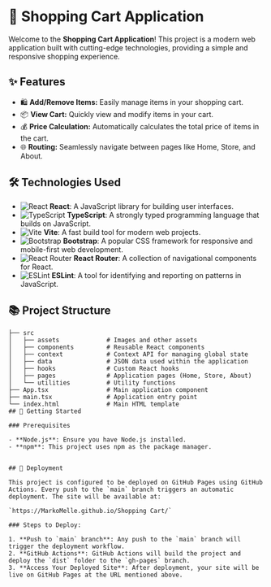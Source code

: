 # 🛒 Shopping Cart Application

Welcome to the **Shopping Cart Application**! This project is a modern web application built with cutting-edge technologies, providing a simple and responsive shopping experience.

## ✨ Features

- 🛍 **Add/Remove Items:** Easily manage items in your shopping cart.
- 📦 **View Cart:** Quickly view and modify items in your cart.
- 💰 **Price Calculation:** Automatically calculates the total price of items in the cart.
- 🌐 **Routing:** Seamlessly navigate between pages like Home, Store, and About.

## 🛠️ Technologies Used

- ![React](https://img.shields.io/badge/-React-61DAFB?style=for-the-badge&logo=react&logoColor=white) **React**: A JavaScript library for building user interfaces.
- ![TypeScript](https://img.shields.io/badge/-TypeScript-3178C6?style=for-the-badge&logo=typescript&logoColor=white) **TypeScript**: A strongly typed programming language that builds on JavaScript.
- ![Vite](https://img.shields.io/badge/-Vite-646CFF?style=for-the-badge&logo=vite&logoColor=white) **Vite**: A fast build tool for modern web projects.
- ![Bootstrap](https://img.shields.io/badge/-Bootstrap-7952B3?style=for-the-badge&logo=bootstrap&logoColor=white) **Bootstrap**: A popular CSS framework for responsive and mobile-first web development.
- ![React Router](https://img.shields.io/badge/-React%20Router-CA4245?style=for-the-badge&logo=react-router&logoColor=white) **React Router**: A collection of navigational components for React.
- ![ESLint](https://img.shields.io/badge/-ESLint-4B32C3?style=for-the-badge&logo=eslint&logoColor=white) **ESLint**: A tool for identifying and reporting on patterns in JavaScript.

## 📚 Project Structure

```plaintext
├── src
│   ├── assets             # Images and other assets
│   ├── components         # Reusable React components
│   ├── context            # Context API for managing global state
│   ├── data               # JSON data used within the application
│   ├── hooks              # Custom React hooks
│   ├── pages              # Application pages (Home, Store, About)
│   └── utilities          # Utility functions
├── App.tsx                # Main application component
├── main.tsx               # Application entry point
└── index.html             # Main HTML template
## 🚀 Getting Started

### Prerequisites

- **Node.js**: Ensure you have Node.js installed.
- **npm**: This project uses npm as the package manager.


## 🎯 Deployment

This project is configured to be deployed on GitHub Pages using GitHub Actions. Every push to the `main` branch triggers an automatic deployment. The site will be available at:

`https://MarkoMelle.github.io/Shopping Cart/`

### Steps to Deploy:

1. **Push to `main` branch**: Any push to the `main` branch will trigger the deployment workflow.
2. **GitHub Actions**: GitHub Actions will build the project and deploy the `dist` folder to the `gh-pages` branch.
3. **Access Your Deployed Site**: After deployment, your site will be live on GitHub Pages at the URL mentioned above.

